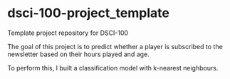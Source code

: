 # dsci-100-project_template
Template project repository for DSCI-100

The goal of this project is to predict whether a player is subscribed to the newsletter based on their hours played and age. 

To perform this, I built a classification model with k-nearest neighbours.